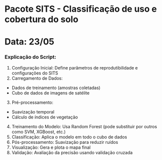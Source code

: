 # Pacote SITS - Classificação de uso e cobertura do solo
# Data: 23/05

### Explicação do Script:

1. Configuração Inicial: Define parâmetros de reprodutibilidade e configurações do SITS
2. Carregamento de Dados:
- Dados de treinamento (amostras coletadas)
- Cubo de dados de imagens de satélite
3. Pré-processamento:
- Suavização temporal
- Cálculo de índices de vegetação
4. Treinamento do Modelo: Usa Random Forest (pode substituir por outros como SVM, XGBoost, etc.)
5. Classificação: Aplica o modelo em todo o cubo de dados
6. Pós-processamento: Suavização para reduzir ruídos
7. Visualização: Gera e plota o mapa final
8. Validação: Avaliação da precisão usando validação cruzada
